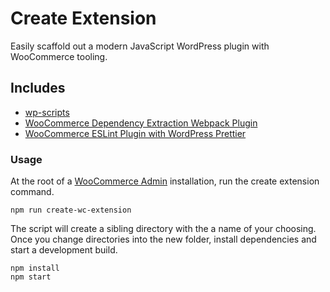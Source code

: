 # Create Extension

Easily scaffold out a modern JavaScript WordPress plugin with WooCommerce tooling.

## Includes

-   [wp-scripts](https://github.com/WordPress/gutenberg/tree/master/packages/scripts)
-   [WooCommerce Dependency Extraction Webpack Plugin](https://github.com/woocommerce/woocommerce-admin/tree/main/packages/dependency-extraction-webpack-plugin)
-   [WooCommerce ESLint Plugin with WordPress Prettier](https://github.com/woocommerce/woocommerce-admin/tree/main/packages/eslint-plugin)

### Usage

At the root of a [WooCommerce Admin](https://github.com/woocommerce/woocommerce-admin) installation, run the create extension command.

```
npm run create-wc-extension
```

The script will create a sibling directory with the a name of your choosing. Once you change directories into the new folder, install dependencies and start a development build.

```
npm install
npm start
```

